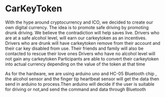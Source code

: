 # CarKeyToken
With the hype around cryptocurrency and ICO, we decided to create our own digital currency. The idea is to promote safe driving by promoting drunk driving. We believe the contradiction will help saves live.  Drivers who are at a safe alcohol level, will earn our carkeytoken as an incentives.  Drivers who are drunk will have carkeytoken remove from their account and their car key disabled from use. Their friends and family will also be contacted to rescue their love ones  Drivers who have no alcohol level will not gain any carkeytoken  Participants are able to convert their carkeytoken into actual currency depending on the value of the token at that time 

As for the hardware, we are using arduino uno and HC-05 Bluetooth chip  , the alcohol sensor and the finger tip heartbeat sensor will get the data  then send in arduino to process.Then arduino will decide if the user is suitable for driving or not,and send the command and data through Bluetooth
